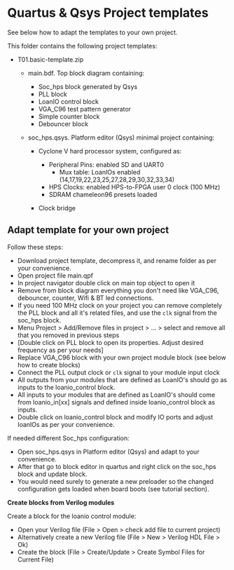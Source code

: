 # Quartus & Qsys Project templates 

See below how to adapt the templates to your own project.

This folder contains the following project templates:

* T01.basic-template.zip
  
  * main.bdf. Top block diagram containing:
  
    * Soc_hps block generated by Qsys
    * PLL block
    * LoanIO control block
    * VGA_C96 test pattern generator 
    * Simple counter block 
    * Debouncer block
  
  * soc_hps.qsys. Platform editor (Qsys) minimal project containing:
  
    * Cyclone V hard processor system, configured as:
  
      * Peripheral Pins: enabled SD and UART0
        * Mux table: LoanIOs enabled (14,17,19,22,23,25,27,28,29,30,32,33,34)
      * HPS Clocks: enabled HPS-to-FPGA user 0 clock (100 MHz)
      * SDRAM chameleon96 presets loaded
  
    * Clock bridge
  
      

Adapt template for your own project
--------------------------------------------------------

Follow these steps:

* Download project template, decompress it, and rename folder as per your convenience.
* Open project file main.qpf
* In project navigator double click on main top object to open it
* Remove from block diagram everything you don't need like  VGA_C96, debouncer, counter, Wifi & BT led connections.
* If you need 100 MHz clock on your project you can remove completely the PLL block and all it's related files, and use the `clk` signal from the soc_hps block.
* Menu Project > Add/Remove files in project  > ...  > select and remove all that you removed in previous steps
* [Double click on PLL block to open its properties. Adjust desired frequency as per your needs]
* Replace VGA_C96 block with your own project module block (see below how to create blocks)
* Connect the PLL output clock or `clk` signal to your module input clock
* All outputs from your modules that are defined as LoanIO's should go as inputs to the loanio_control block.
* All inputs to your modules that are defined as LoanIO's should come from loanio_in[xx] signals and defined inside loanio_control block as inputs.
* Double click on loanio_control block and modify IO ports and adjust loanIOs as per your convenience.



If needed different Soc_hps configuration:

* Open soc_hps.qsys in Platform editor (Qsys) and adapt to your convenience.
* After that go to block editor in quartus and right click on the soc_hps block and update block.
* You would need surely to generate a new preloader so the changed configuration gets loaded when board boots (see tutorial section).



**Create blocks from Verilog modules**

Create a block for the loanio control module:

* Open your Verilog file (File > Open > check add file to current project)
* Alternatively create a new Verilog file  (File > New > Verilog HDL File > Ok)
* Create the block (File > Create/Update > Create Symbol Files for Current File)